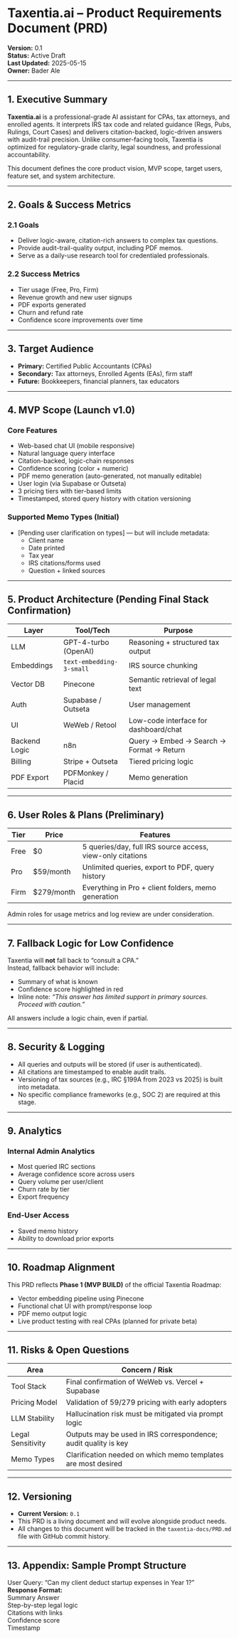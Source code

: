 # Taxentia.ai – Product Requirements Document (PRD)
**Version:** 0.1  
**Status:** Active Draft  
**Last Updated:** 2025-05-15  
**Owner:** Bader Ale  

---

## 1. Executive Summary

**Taxentia.ai** is a professional-grade AI assistant for CPAs, tax attorneys, and enrolled agents. It interprets IRS tax code and related guidance (Regs, Pubs, Rulings, Court Cases) and delivers citation-backed, logic-driven answers with audit-trail precision. Unlike consumer-facing tools, Taxentia is optimized for regulatory-grade clarity, legal soundness, and professional accountability.

This document defines the core product vision, MVP scope, target users, feature set, and system architecture.

---

## 2. Goals & Success Metrics

### 2.1 Goals
- Deliver logic-aware, citation-rich answers to complex tax questions.
- Provide audit-trail-quality output, including PDF memos.
- Serve as a daily-use research tool for credentialed professionals.

### 2.2 Success Metrics
- Tier usage (Free, Pro, Firm)
- Revenue growth and new user signups
- PDF exports generated
- Churn and refund rate
- Confidence score improvements over time

---

## 3. Target Audience

- **Primary:** Certified Public Accountants (CPAs)
- **Secondary:** Tax attorneys, Enrolled Agents (EAs), firm staff
- **Future:** Bookkeepers, financial planners, tax educators

---

## 4. MVP Scope (Launch v1.0)

### Core Features
- Web-based chat UI (mobile responsive)
- Natural language query interface
- Citation-backed, logic-chain responses
- Confidence scoring (color + numeric)
- PDF memo generation (auto-generated, not manually editable)
- User login (via Supabase or Outseta)
- 3 pricing tiers with tier-based limits
- Timestamped, stored query history with citation versioning

### Supported Memo Types (Initial)
- [Pending user clarification on types] — but will include metadata:
  - Client name
  - Date printed
  - Tax year
  - IRS citations/forms used
  - Question + linked sources

---

## 5. Product Architecture (Pending Final Stack Confirmation)

| Layer        | Tool/Tech           | Purpose                                  |
|--------------|---------------------|------------------------------------------|
| LLM          | GPT-4-turbo (OpenAI)| Reasoning + structured tax output        |
| Embeddings   | `text-embedding-3-small` | IRS source chunking                   |
| Vector DB    | Pinecone            | Semantic retrieval of legal text         |
| Auth         | Supabase / Outseta  | User management                          |
| UI           | WeWeb / Retool      | Low-code interface for dashboard/chat    |
| Backend Logic| n8n                 | Query → Embed → Search → Format → Return|
| Billing      | Stripe + Outseta    | Tiered pricing logic                     |
| PDF Export   | PDFMonkey / Placid  | Memo generation                          |

---

## 6. User Roles & Plans (Preliminary)

| Tier   | Price     | Features                                                    |
|--------|-----------|-------------------------------------------------------------|
| Free   | $0        | 5 queries/day, full IRS source access, view-only citations  |
| Pro    | $59/month | Unlimited queries, export to PDF, query history             |
| Firm   | $279/month| Everything in Pro + client folders, memo generation         |

Admin roles for usage metrics and log review are under consideration.

---

## 7. Fallback Logic for Low Confidence

Taxentia will **not** fall back to “consult a CPA.”  
Instead, fallback behavior will include:
- Summary of what is known
- Confidence score highlighted in red
- Inline note: *“This answer has limited support in primary sources. Proceed with caution.”*

All answers include a logic chain, even if partial.

---

## 8. Security & Logging

- All queries and outputs will be stored (if user is authenticated).
- All citations are timestamped to enable audit trails.
- Versioning of tax sources (e.g., IRC §199A from 2023 vs 2025) is built into metadata.
- No specific compliance frameworks (e.g., SOC 2) are required at this stage.

---

## 9. Analytics

### Internal Admin Analytics
- Most queried IRC sections
- Average confidence score across users
- Query volume per user/client
- Churn rate by tier
- Export frequency

### End-User Access
- Saved memo history
- Ability to download prior exports

---

## 10. Roadmap Alignment

This PRD reflects **Phase 1 (MVP BUILD)** of the official Taxentia Roadmap:
- Vector embedding pipeline using Pinecone
- Functional chat UI with prompt/response loop
- PDF memo output logic
- Live product testing with real CPAs (planned for private beta)

---

## 11. Risks & Open Questions

| Area              | Concern / Risk                                              |
|-------------------|-------------------------------------------------------------|
| Tool Stack        | Final confirmation of WeWeb vs. Vercel + Supabase           |
| Pricing Model     | Validation of $59/$279 pricing with early adopters          |
| LLM Stability     | Hallucination risk must be mitigated via prompt logic       |
| Legal Sensitivity | Outputs may be used in IRS correspondence; audit quality is key |
| Memo Types        | Clarification needed on which memo templates are most desired|

---

## 12. Versioning

- **Current Version:** `0.1`
- This PRD is a living document and will evolve alongside product needs.
- All changes to this document will be tracked in the `taxentia-docs/PRD.md` file with GitHub commit history.

---

## 13. Appendix: Sample Prompt Structure

User Query: “Can my client deduct startup expenses in Year 1?”  
**Response Format:**   
        Summary Answer  
        Step-by-step legal logic  
        Citations with links  
        Confidence score  
        Timestamp  
